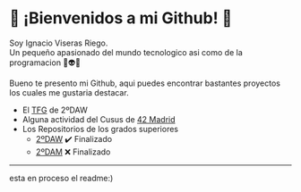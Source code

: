 # 🐸 ¡Bienvenidos a mi Github! 🐸

Soy Ignacio Viseras Riego.<br/>
Un pequeño apasionado del mundo tecnologico asi como de la programacion 👾👽👾

Bueno te presento mi Github, aqui puedes encontrar bastantes proyectos los cuales me gustaria destacar.<br/>
- El [TFG](https://github.com/ignacioviseras/01_Hospital_TFG.git) de 2ºDAW
- Alguna actividad del Cusus de [42 Madrid](https://www.42madrid.com)
- Los Repositorios de los grados superiores
  - [2ºDAW](https://github.com/ignacioviseras/2-DAW.git) ✔️ Finalizado
  - [2ºDAM](https://github.com/ignacioviseras/2-DAM.git) ❌ Finalizado
<hr/>

esta en proceso el readme:)


<!--
**ignacioviseras/ignacioviseras** is a ✨ _special_ ✨ repository because its `README.md` (this file) appears on your GitHub profile.

Here are some ideas to get you started:

- 🔭 I’m currently working on ...
- 🌱 I’m currently learning ...
- 👯 I’m looking to collaborate on ...
- 🤔 I’m looking for help with ...
- 💬 Ask me about ...
- 📫 How to reach me: ...
- 😄 Pronouns: ...
- ⚡ Fun fact: ...
-->
